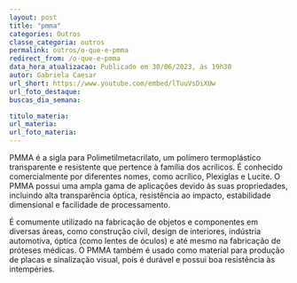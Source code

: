 ```yaml
---
layout: post
title: "pmma"
categories: Outros
classe_categoria: outros
permalink: outros/o-que-e-pmma
redirect_from: /o-que-e-pmma
data_hora_atualizacao: Publicado em 30/06/2023, às 19h30
autor: Gabriela Caesar
url_short: https://www.youtube.com/embed/lTuuVsDiXUw
url_foto_destaque: 
buscas_dia_semana: 

titulo_materia: 
url_materia: 
url_foto_materia: 
---
```

PMMA é a sigla para Polimetilmetacrilato, um polímero termoplástico transparente e resistente que pertence à família dos acrílicos. É conhecido comercialmente por diferentes nomes, como acrílico, Plexiglas e Lucite. O PMMA possui uma ampla gama de aplicações devido às suas propriedades, incluindo alta transparência óptica, resistência ao impacto, estabilidade dimensional e facilidade de processamento. 

É comumente utilizado na fabricação de objetos e componentes em diversas áreas, como construção civil, design de interiores, indústria automotiva, óptica (como lentes de óculos) e até mesmo na fabricação de próteses médicas. O PMMA também é usado como material para produção de placas e sinalização visual, pois é durável e possui boa resistência às intempéries.


